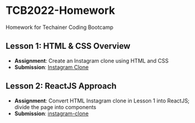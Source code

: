 # TCB2022-Homework
Homework for Techainer Coding Bootcamp

## Lesson 1: HTML & CSS Overview
- **Assignment**: Create an Instagram clone using HTML and CSS
- **Submission**: [Instagram Clone](https://github.com/hoangduongpham/TCB2022-Homework/tree/main/Instagram%20Clone)

## Lesson 2: ReactJS Approach
- **Assignment**: Convert HTML Instagram clone in Lesson 1 into ReactJS; divide the page into components
- **Submission**: [instagram-clone](https://github.com/hoangduongpham/TCB2022-Homework/tree/main/instagram-clone)